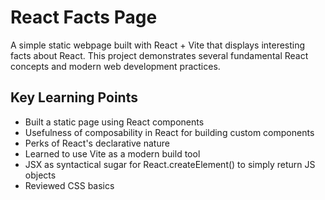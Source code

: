 # React Facts Page

A simple static webpage built with React + Vite that displays interesting facts about React. This project demonstrates several fundamental React concepts and modern web development practices.

## Key Learning Points

- Built a static page using React components
- Usefulness of composability in React for building custom components
- Perks of React's declarative nature
- Learned to use Vite as a modern build tool
- JSX as syntactical sugar for React.createElement() to simply return JS objects
- Reviewed CSS basics
